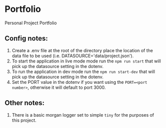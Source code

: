 # Portfolio

Personal Project Portfolio

## Config notes:

1. Create a .env file at the root of the directory
   place the location of the data file to be used (i.e. DATASOURCE='data/project.json').
2. To start the application in live mode mode run the `npm run start` that will pick up the datasource setting in the dotenv.
3. To run the application in dev mode run the `npm run start-dev` that will pick up the datasource setting in the dotenv.
4. Set the PORT value in the dotenv if you want using the `PORT=<port number>`, otherwise it will default to port 3000.

## Other notes:

1. There is a basic morgan logger set to simple `tiny` for the purposes of this project.
